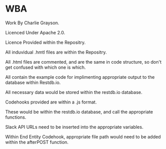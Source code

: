 # WBA

Work By Charlie Grayson.

Licenced Under Apache 2.0.

Licence Provided within the Repositry.

All induvidual .hmtl files are within the Repositry. 

All .html files are commented, and are the same in code structure, so don't get confused with which one is which.

All contain the example code for implimenting appropriate output to the database within Restdb.io.

All necessary data would be stored within the restdb.io database.

Codehooks provided are within a .js format.

These would be within the restdb.io database, and call the appropriate functions.

Slack API URLs need to be inserted into the appropriate variables.

Within End Entity Codehook, appropriate file path would need to be added within the afterPOST function.

